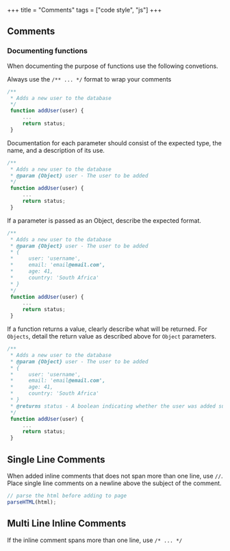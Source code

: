 +++
title = "Comments"
tags = ["code style", "js"]
+++

## Comments

### Documenting functions

When documenting the purpose of functions use the following convetions.

Always use the `/** ... */` format to wrap your comments

```js
/**
 * Adds a new user to the database
 */
 function addUser(user) {
     ...
     return status;
 }
```

Documentation for each parameter should consist of the expected type, the name, and a description of its use.

```js
/**
 * Adds a new user to the database
 * @param {Object} user - The user to be added
 */
 function addUser(user) {
     ...
     return status;
 }
```

If a parameter is passed as an Object, describe the expected format.

```js
/**
 * Adds a new user to the database
 * @param {Object} user - The user to be added
 * {
 *     user: 'username',
 *     email: 'email@email.com',
 *     age: 41,
 *     country: 'South Africa'
 * }
 */
 function addUser(user) {
     ...
     return status;
 }
```

If a function returns a value, clearly describe what will be returned. For `Objects`, detail the return value as described above for `Object` parameters.

```js
/**
 * Adds a new user to the database
 * @param {Object} user - The user to be added
 * {
 *     user: 'username',
 *     email: 'email@email.com',
 *     age: 41,
 *     country: 'South Africa'
 * }
 * @returns status - A boolean indicating whether the user was added successfully
 */
 function addUser(user) {
     ...
     return status;
 }
```

## Single Line Comments

When added inline comments that does not span more than one line, use `//`. Place single line comments on a newline above the subject of the comment.

```js
// parse the html before adding to page
parseHTML(html);
```

## Multi Line Inline Comments

If the inline comment spans more than one line, use `/* ... */`
